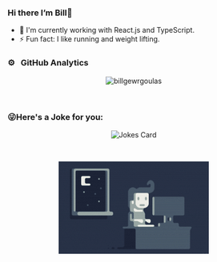 ### Hi there I’m Bill👋

- 🔭 I'm currently working with React.js and TypeScript.
- ⚡ Fun fact: I like running and weight lifting.

### ⚙️ &nbsp; GitHub Analytics
<p align="center">
  <img align="center" src="https://github-readme-stats.vercel.app/api/top-langs?username=billgewrgoulas&show_icons=true&theme=tokyonight&locale=en&layout=compact" alt="billgewrgoulas" />  
 
</p>

<br>

### 😜Here's a Joke for you:
<p align="center">
  <img src="https://readme-jokes.vercel.app/api" alt="Jokes Card" />
</p>

<br>

<p align="center">
  <img alt="Night Coding" src="https://raw.githubusercontent.com/AVS1508/AVS1508/master/assets/Night-Coding.gif" align="center"/>
</p>
